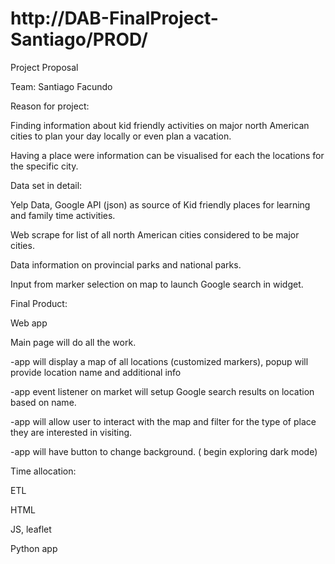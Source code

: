 # http://DAB-FinalProject-Santiago/PROD/

Project Proposal

Team: Santiago Facundo


Reason for project: 

Finding information about kid friendly activities on major north American cities to plan your day locally or even plan a vacation.

Having a place were information can be visualised for each the locations for the specific city.

Data set in detail:

Yelp Data, Google API (json) as source of Kid friendly places for learning and family time activities.

Web scrape for list of all north American cities considered to be major cities.

Data information on provincial parks and national parks.

Input from marker selection on map to launch Google search in widget.


Final Product:

Web app

Main page will do all the work.


-app will display a map of all locations (customized markers), popup will provide location name and additional info

-app event listener on market will setup Google search results on location based on name. 

-app will allow user to interact with the map and filter for the type of place they are interested in visiting.

-app will have button to change background. ( begin exploring dark mode)


Time allocation:

ETL

HTML

JS, leaflet

Python app
